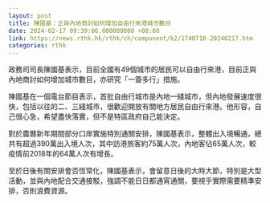 ```yaml
---
layout: post
title: 陳國基：正與內地商討如何增加自由行來港城市數目
date: 2024-02-17 09:39:06.000000000 +08:00
link: https://news.rthk.hk/rthk/ch/component/k2/1740710-20240217.htm
categories: rthk
---
```


政務司司長陳國基表示，目前全國有49個城市的居民可以自由行來港，目前正與內地商討如何增加城市數目，亦研究「一簽多行」措施。

陳國基在一個電台節目表示，首批自由行城市是內地一綫城市，但內地發展速度很快，包括以往的二、三綫城市，很歡迎開放有關地方居民自由行來港。他形容，自己很心急，希望盡快落實，但不是特區政府自己能決定。

對於農曆新年期間部分口岸實施特別通關安排，陳國基表示，整體出入境暢通，總共有超過390萬出入境人次，其中訪港旅客約75萬人次，內地客佔65萬人次，較疫情前2018年的64萬人次有增長。

至於日後有關安排會否恆常化，陳國基表示，會留意日後的大時大節，特別是大型活動，並與內地配合交通接駁，強調不能日日都通宵通關，要視乎實際需要精準安排，否則浪費資源。
